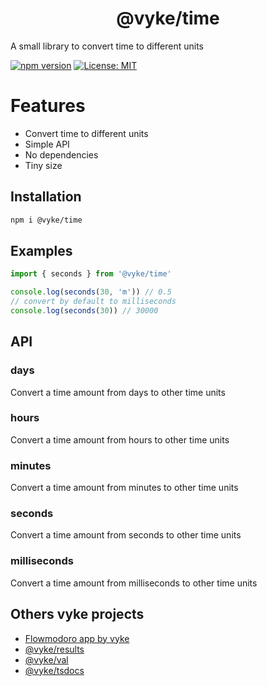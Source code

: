 <div align="center">
	<h1>
		@vyke/time
	</h1>
</div>

A small library to convert time to different units

[![npm version](https://badge.fury.io/js/%40vyke%2Ftime.svg)](https://badge.fury.io/js/%40vyke%2Ftime)
[![License: MIT](https://img.shields.io/badge/License-MIT-yellow.svg)](https://opensource.org/licenses/MIT)

# Features
- Convert time to different units
- Simple API
- No dependencies
- Tiny size

## Installation
```sh
npm i @vyke/time
```

## Examples
```ts
import { seconds } from '@vyke/time'

console.log(seconds(30, 'm')) // 0.5
// convert by default to milliseconds
console.log(seconds(30)) // 30000
```

## API
### days
Convert a time amount from days to other time units

### hours
Convert a time amount from hours to other time units

### minutes
Convert a time amount from minutes to other time units

### seconds
Convert a time amount from seconds to other time units

### milliseconds
Convert a time amount from milliseconds to other time units

## Others vyke projects
- [Flowmodoro app by vyke](https://github.com/albizures/vyke-flowmodoro)
- [@vyke/results](https://github.com/albizures/vyke-results)
- [@vyke/val](https://github.com/albizures/vyke-val)
- [@vyke/tsdocs](https://github.com/albizures/vyke-tsdocs)
